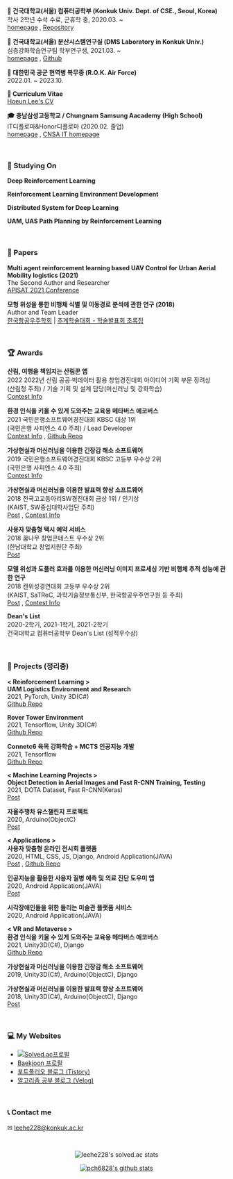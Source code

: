 **🏫 건국대학교(서울) 컴퓨터공학부 (Konkuk Univ. Dept. of CSE., Seoul, Korea)** <br> 학사 2학년 수석 수료, 군휴학 중, 2020.03. ~ <br> [homepage](http://cse.konkuk.ac.kr/main.do) , [Repository](https://github.com/leehe228/Konkuk-CSE) 

**🔬 건국대학교(서울) 분산시스템연구실 (DMS Laboratory in Konkuk Univ.)** <br> 심층강화학습연구팀 학부연구생, 2021.03. ~ <br> [homepage](https://dmslab-konkuk.github.io/) , [Github](https://github.com/dmslab-konkuk)

**🛫 대한민국 공군 현역병 복무중 (R.O.K. Air Force)** <br> 2022.01. ~ 2023.10.

**🎪 Curriculum Vitae** <br> [Hoeun Lee's CV](https://github.com/leehe228/leehe228/blob/main/CV.md)

**🎓 충남삼성고등학교 / Chungnam Samsung Aacademy (High School)** <br> IT디플로마&Honor디플로마 (2020.02. 졸업) <br> [homepage](https://cnsa.hs.kr/hpw) , [CNSA IT homepage](http://it.cnsa.hs.kr/)

<br>

### 🥁 Studying On
**Deep Reinforcement Learning**

**Reinforcement Learning Environment Development**

**Distributed System for Deep Learning**

**UAM, UAS Path Planning by Reinforcement Learning**

<br>

### 📃 Papers
**Multi agent reinforcement learning based UAV Control for Urban Aerial Mobility logistics (2021)** <br> The Second Author and Researcher <br> [APISAT 2021 Conference](https://apisat2021.org/) 

**모형 위성을 통한 비행체 식별 및 이동경로 분석에 관한 연구 (2018)** <br> Author and Team Leader <br> [한국항공우주학회](http://ksas.or.kr/) | [추계학술대회 - 학술발표회 초록집](http://ksas.or.kr/Publications/sub_05_11.asp) 

<br>

### 🏆 Awards
**산림, 여행을 책임지는 산림꾼 앱** <br> 2022 2022년 산림 공공·빅데이터 활용 창업경진대회 아이디어 기획 부문 장려상 <br> (산림청 주최) / 기술 기획 및 설계 담당(머신러닝 및 강화학습) <br> [Contest Info](https://www.bigdata-forest.kr/support/notice/20220818173423)

**환경 인식을 키울 수 있게 도와주는 교육용 메타버스 에코버스** <br> 2021 국민은행소프트웨어경진대회 KBSC 대상 1위 <br> (국민은행 사피엔스 4.0 주최) / Lead Developer <br> [Contest Info](https://www.kbsccoding.com/board/board.php?bo_table=notice&wr_id=67) , [Github Repo](https://github.com/leehe228/Ecoverse)

**가상현실과 머신러닝을 이용한 긴장감 해소 소프트웨어** <br> 2019 국민은행소프트웨어경진대회 KBSC 고등부 우수상 2위 <br> (국민은행 사피엔스 4.0 주최) <br> [Contest Info](https://www.kbsccoding.com/board/board.php?bo_table=notice&wr_id=42&page=2)

**가상현실과 머신러닝을 이용한 발표력 향상 소프트웨어** <br> 2018 전국고교동아리SW경진대회 금상 1위 / 인기상 <br> (KAIST, SW중심대학사업단 주최) <br> [Post](https://deepdeepit.tistory.com/50) , [Contest Info](https://www.highschool-swcontest.com/)

**사용자 맞춤형 택시 예약 서비스** <br> 2018 꿈나무 창업콘테스트 우수상 2위 <br> (한남대학교 창업지원단 주최) <br> [Post](https://deepdeepit.tistory.com/80)

**모델 위성과 도플러 효과를 이용한 머신러닝 이미지 프로세싱 기반 비행체 추적 성능에 관한 연구** <br> 2018 캔위성경연대회 고등부 우수상 2위 <br> (KAIST, SaTReC, 과학기술정보통신부, 한국항공우주연구원 등 주최) <br> [Post](https://deepdeepit.tistory.com/45) , [Contest Info](http://cansat.kaist.ac.kr/)

**Dean's List** <br> 2020-2학기, 2021-1학기, 2021-2학기 <br> 건국대학교 컴퓨터공학부 Dean's List (성적우수상) 

<br>

### 🎨 Projects (정리중)
**< Reinforcement Learning >** <br>
**UAM Logistics Environment and Research** <br> 2021, PyTorch, Unity 3D(C#) <br> [Github Repo](https://github.com/dmslab-konkuk/LogisticsEnv)

**Rover Tower Environment** <br> 2021, Tensorflow, Unity 3D(C#) <br> [Github Repo](https://github.com/dmslab-konkuk/RoverTowerEnv)

**Connetc6 육목 강화학습 + MCTS 인공지능 개발** <br> 2021, Tensorflow <br> [Github Repo](https://github.com/leehe228/Connect6RL)

**< Machine Learning Projects >** <br>
**Object Detection in Aerial Images and Fast R-CNN Training, Testing** <br> 2021, DOTA Dataset, Fast R-CNN(Keras) <br> [Post](https://deepdeepit.tistory.com/126)

**자율주행차 유스챌린지 프로젝트** <br> 2020, Arduino(ObjectC) <br> [Post](https://deepdeepit.tistory.com/103)

**< Applications >** <br>
**사용자 맞춤형 온라인 전시회 플랫폼** <br> 2020, HTML, CSS, JS, Django, Android Application(JAVA) <br> [Post](https://deepdeepit.tistory.com/104) , [Github Repo](https://github.com/leehe228/Django_Palette)

**인공지능을 활용한 사용자 질병 예측 및 의료 진단 도우미 앱** <br> 2020, Android Application(JAVA) <br> [Post](https://deepdeepit.tistory.com/101)

**시각장애인들을 위한 들리는 미술관 플랫폼 서비스** <br> 2020, Android Application(JAVA)

**< VR and Metaverse >** <br>
**환경 인식을 키울 수 있게 도와주는 교육용 메타버스 에코버스** <br> 2021, Unity3D(C#), Django <br> [Github Repo](https://github.com/leehe228/Ecoverse)

**가상현실과 머신러닝을 이용한 긴장감 해소 소프트웨어** <br> 2019, Unity3D(C#), Arduino(ObjectC), Django

**가상현실과 머신러닝을 이용한 발표력 향상 소프트웨어** <br> 2018, Unity3D(C#), Arduino(ObjectC), Django <br> [Post](https://deepdeepit.tistory.com/50)

<br>

### 💻 My Websites
- [![Solved.ac프로필](http://mazassumnida.wtf/api/mini/generate_badge?boj=leehe228)](https://solved.ac/profile/leehe228)
- [Baekjoon 프로필](https://www.acmicpc.net/user/leehe228)
- [포트폴리오 블로그 (Tistory)](https://deepdeepit.tistory.com/)
- [알고리즘 공부 블로그 (Velog)](https://velog.io/@leehe228)

<br>

### 📞 Contact me
✉ leehe228@konkuk.ac.kr


<br>

<div align="center">

![leehe228's solved.ac stats](https://github-readme-solvedac.hyp3rflow.vercel.app/api/?handle=leehe228)

[![pch6828's github stats](https://github-readme-stats.vercel.app/api?username=leehe228&show_icons=true&include_all_commits=true&count_private=true)](https://github-readme-stats.vercel.app/api?username=leehe228)

</div>
